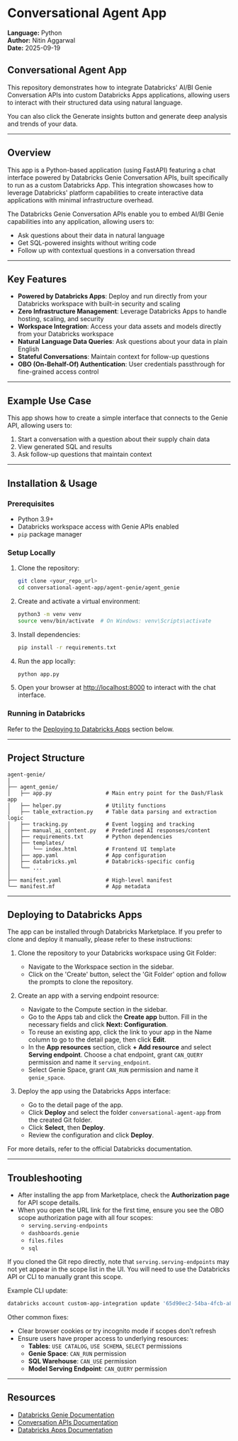 # Conversational Agent App

**Language:** Python  
**Author:** Nitin Aggarwal  
**Date:** 2025-09-19  

## Conversational Agent App

This repository demonstrates how to integrate Databricks' AI/BI Genie Conversation APIs into custom Databricks Apps applications, allowing users to interact with their structured data using natural language.

You can also click the Generate insights button and generate deep analysis and trends of your data. 

---

## Overview
This app is a Python-based application (using FastAPI) featuring a chat interface powered by Databricks Genie Conversation APIs, built specifically to run as a custom Databricks App. This integration showcases how to leverage Databricks' platform capabilities to create interactive data applications with minimal infrastructure overhead.

The Databricks Genie Conversation APIs enable you to embed AI/BI Genie capabilities into any application, allowing users to:
- Ask questions about their data in natural language
- Get SQL-powered insights without writing code
- Follow up with contextual questions in a conversation thread

---

## Key Features
- **Powered by Databricks Apps**: Deploy and run directly from your Databricks workspace with built-in security and scaling  
- **Zero Infrastructure Management**: Leverage Databricks Apps to handle hosting, scaling, and security  
- **Workspace Integration**: Access your data assets and models directly from your Databricks workspace  
- **Natural Language Data Queries**: Ask questions about your data in plain English  
- **Stateful Conversations**: Maintain context for follow-up questions  
- **OBO (On-Behalf-Of) Authentication**: User credentials passthrough for fine-grained access control  

---

## Example Use Case
This app shows how to create a simple interface that connects to the Genie API, allowing users to:
1. Start a conversation with a question about their supply chain data  
2. View generated SQL and results  
3. Ask follow-up questions that maintain context  

---

## Installation & Usage

### Prerequisites
- Python 3.9+  
- Databricks workspace access with Genie APIs enabled  
- `pip` package manager  

### Setup Locally
1. Clone the repository:
   ```bash
   git clone <your_repo_url>
   cd conversational-agent-app/agent-genie/agent_genie
   ```

2. Create and activate a virtual environment:
   ```bash
   python3 -m venv venv
   source venv/bin/activate  # On Windows: venv\Scripts\activate
   ```

3. Install dependencies:
   ```bash
   pip install -r requirements.txt
   ```

4. Run the app locally:
   ```bash
   python app.py
   ```

5. Open your browser at [http://localhost:8000](http://localhost:8000) to interact with the chat interface.

### Running in Databricks
Refer to the [Deploying to Databricks Apps](#deploying-to-databricks-apps) section below.

---

## Project Structure
```
agent-genie/
│
├── agent_genie/
│   ├── app.py                 # Main entry point for the Dash/Flask app
│   ├── helper.py              # Utility functions
│   ├── table_extraction.py    # Table data parsing and extraction logic
│   ├── tracking.py            # Event logging and tracking
│   ├── manual_ai_content.py   # Predefined AI responses/content
│   ├── requirements.txt       # Python dependencies
│   ├── templates/
│   │   └── index.html         # Frontend UI template
│   ├── app.yaml               # App configuration
│   ├── databricks.yml         # Databricks-specific config
│   └── ...
│
├── manifest.yaml              # High-level manifest
└── manifest.mf                # App metadata
```

---

## Deploying to Databricks Apps
The app can be installed through Databricks Marketplace. If you prefer to clone and deploy it manually, please refer to these instructions:

1. Clone the repository to your Databricks workspace using Git Folder:
   - Navigate to the Workspace section in the sidebar.  
   - Click on the 'Create' button, select the 'Git Folder' option and follow the prompts to clone the repository.  

2. Create an app with a serving endpoint resource:
   - Navigate to the Compute section in the sidebar.  
   - Go to the Apps tab and click the **Create app** button. Fill in the necessary fields and click **Next: Configuration**.  
   - To reuse an existing app, click the link to your app in the Name column to go to the detail page, then click **Edit**.  
   - In the **App resources** section, click **+ Add resource** and select **Serving endpoint**. Choose a chat endpoint, grant `CAN_QUERY` permission and name it `serving_endpoint`.  
   - Select Genie Space, grant `CAN_RUN` permission and name it `genie_space`.  

3. Deploy the app using the Databricks Apps interface:
   - Go to the detail page of the app.  
   - Click **Deploy** and select the folder `conversational-agent-app` from the created Git folder.  
   - Click **Select**, then **Deploy**.  
   - Review the configuration and click **Deploy**.  

For more details, refer to the official Databricks documentation.  

---

## Troubleshooting
- After installing the app from Marketplace, check the **Authorization page** for API scope details.  
- When you open the URL link for the first time, ensure you see the OBO scope authorization page with all four scopes:  
  - `serving.serving-endpoints`  
  - `dashboards.genie`  
  - `files.files`  
  - `sql`  

If you cloned the Git repo directly, note that `serving.serving-endpoints` may not yet appear in the scope list in the UI. You will need to use the Databricks API or CLI to manually grant this scope.  

Example CLI update:  
```bash
databricks account custom-app-integration update '65d90ec2-54ba-4fcb-a85d-eac774235aea' --json '{"scopes": ["openid", "profile", "email", "all-apis", "offline_access", "serving.serving-endpoints"]}'
```

Other common fixes:  
- Clear browser cookies or try incognito mode if scopes don’t refresh  
- Ensure users have proper access to underlying resources:  
  - **Tables**: `USE CATALOG`, `USE SCHEMA`, `SELECT` permissions  
  - **Genie Space**: `CAN_RUN` permission  
  - **SQL Warehouse**: `CAN_USE` permission  
  - **Model Serving Endpoint**: `CAN_QUERY` permission  

---

## Resources
- [Databricks Genie Documentation](https://docs.databricks.com/)  
- [Conversation APIs Documentation](https://docs.databricks.com/)  
- [Databricks Apps Documentation](https://docs.databricks.com/)  
